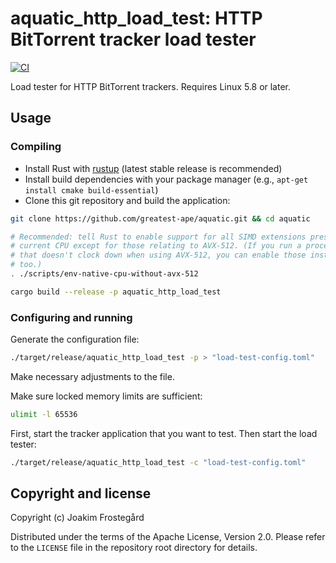 # aquatic_http_load_test: HTTP BitTorrent tracker load tester

[![CI](https://github.com/greatest-ape/aquatic/actions/workflows/ci.yml/badge.svg)](https://github.com/greatest-ape/aquatic/actions/workflows/ci.yml)

Load tester for HTTP BitTorrent trackers. Requires Linux 5.8 or later.

## Usage

### Compiling

- Install Rust with [rustup](https://rustup.rs/) (latest stable release is recommended)
- Install build dependencies with your package manager (e.g., `apt-get install cmake build-essential`)
- Clone this git repository and build the application:

```sh
git clone https://github.com/greatest-ape/aquatic.git && cd aquatic

# Recommended: tell Rust to enable support for all SIMD extensions present on
# current CPU except for those relating to AVX-512. (If you run a processor
# that doesn't clock down when using AVX-512, you can enable those instructions
# too.)
. ./scripts/env-native-cpu-without-avx-512

cargo build --release -p aquatic_http_load_test
```

### Configuring and running

Generate the configuration file:

```sh
./target/release/aquatic_http_load_test -p > "load-test-config.toml"
```

Make necessary adjustments to the file.

Make sure locked memory limits are sufficient:

```sh
ulimit -l 65536
```

First, start the tracker application that you want to test. Then
start the load tester:

```sh
./target/release/aquatic_http_load_test -c "load-test-config.toml"
```

## Copyright and license

Copyright (c) Joakim Frostegård

Distributed under the terms of the Apache License, Version 2.0. Please refer to
the `LICENSE` file in the repository root directory for details.
